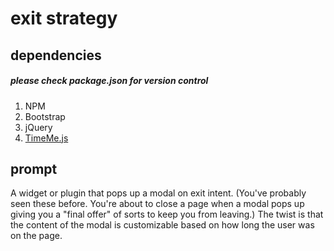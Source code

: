 # exit strategy

## dependencies
##### please check package.json for version control
1. NPM
2. Bootstrap
3. jQuery
4. [TimeMe.js](https://www.npmjs.com/package/timeme.js)

## prompt

A widget or plugin that pops up a modal on exit intent. (You've probably seen these before. You're about to close a page when a modal pops up giving you a "final offer" of sorts to keep you from leaving.) The twist is that the content of the modal is customizable based on how long the user was on the page.
